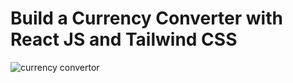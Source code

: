 # Build a Currency Converter with React JS and Tailwind CSS

![currency convertor](https://github.com/piyush-eon/currency-converter/assets/51760520/17077560-f167-4291-aeb9-069f281f3406)
